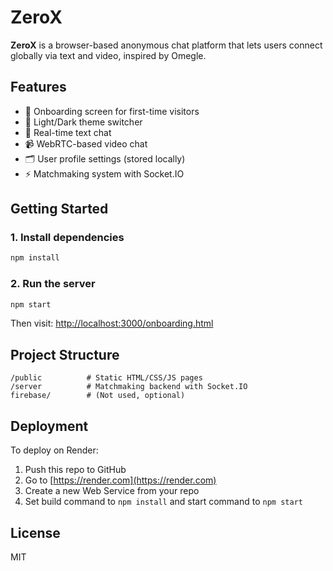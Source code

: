 # ZeroX

**ZeroX** is a browser-based anonymous chat platform that lets users connect globally via text and video, inspired by Omegle.

## Features
- 🧭 Onboarding screen for first-time visitors
- 🎨 Light/Dark theme switcher
- 💬 Real-time text chat
- 📹 WebRTC-based video chat
- 🗂 User profile settings (stored locally)
- ⚡ Matchmaking system with Socket.IO

## Getting Started

### 1. Install dependencies

```bash
npm install
```

### 2. Run the server

```bash
npm start
```

Then visit: [http://localhost:3000/onboarding.html](http://localhost:3000/onboarding.html)

## Project Structure

```
/public          # Static HTML/CSS/JS pages
/server          # Matchmaking backend with Socket.IO
firebase/        # (Not used, optional)
```

## Deployment

To deploy on Render:
1. Push this repo to GitHub
2. Go to [https://render.com](https://render.com)
3. Create a new Web Service from your repo
4. Set build command to `npm install` and start command to `npm start`

## License
MIT
